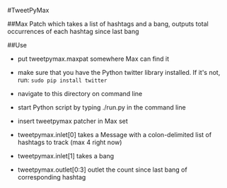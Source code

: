 #TweetPyMax

##Max Patch which takes a list of hashtags and a bang, outputs total occurrences 
of each hashtag since last bang

##Use

- put tweetpymax.maxpat somewhere Max can find it
- make sure that you have the Python twitter library installed. If it's not, run:
`sudo pip install twitter`
- navigate to this directory on command line
- start Python script by typing ./run.py in the command line 
- insert tweetpymax patcher in Max set

- tweetpymax.inlet[0] takes a Message with a colon-delimited list of hashtags to 
track (max 4 right now)

- tweetpymax.inlet[1] takes a bang

- tweetpymax.outlet[0:3] outlet the count since last bang of corresponding hashtag


